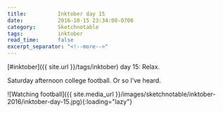 ```yaml
---
title:          Inktober day 15
date:           2016-10-15 23:34:00-0700
category:       Sketchnotable
tags:           inktober
read_time:      false
excerpt_separator: "<!--more-->"
---
```

[#inktober]({{ site.url }}/tags/inktober) day 15: Relax.

Saturday afternoon college football. Or so I’ve heard.

![Watching football]({{ site.media_url }}/images/sketchnotable/inktober-2016/inktober-day-15.jpg){:loading="lazy"}

<!--more-->
